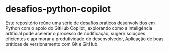 # desafios-python-copilot
Este repositório reúne uma série de desafios práticos desenvolvidos em Python com o apoio do GitHub Copilot, explorando como a inteligência artificial pode acelerar o processo de codificação, sugerir soluções eficientes e aprimorar a produtividade do desenvolvedor,  Aplicação de boas práticas de versionamento com Git e GitHub.
